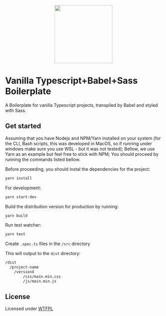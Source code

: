   <div align="center">
    <img src="https://github.com/heldrida/vanilla-typescript-babel-sass-boilerplate/raw/master/static/images/logo.png?202007081552" width="186" height="auto"/>
  </div>

  # Vanilla Typescript+Babel+Sass Boilerplate
  
  A Boilerplate for vanilla Typescript projects, transpiled by Babel and styled with Sass.

  ## Get started

  Assuming that you have Nodejs and NPM/Yarn installed on your system (for the CLI, Bash scripts, this was developed in MacOS, so if running under windows make sure you use WSL - but it was not tested); Bellow, we use Yarn as an example but feel free to stick with NPM; You should proceed by running the commands listed bellow.

  Before proceeding, you should instal the dependencies for the project:

  ```bash
  yarn install
  ```

  For development:

  ```bash
  yarn start:dev
  ```

  Build the distribution version for production by running:

  ```bash
  yarn build
  ```

  Run test watcher:

  ```bash
  yarn test
  ```

  Create `.spec.ts` files in the `/src` directory

  This will output to the `dist` directory:

  ```txt
  /dist
    /project-name
      /versionX
          /css/main.min.css
          /js/main.min.js 
  ```

  ## License

  Licensed under [WTFPL](http://www.wtfpl.net/)